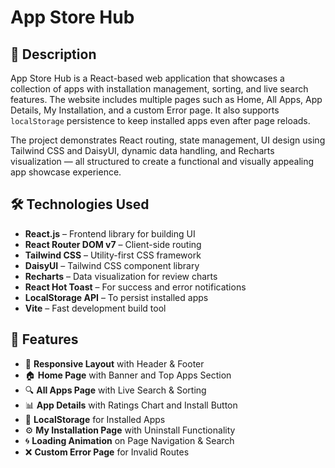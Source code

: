 # App Store Hub

## 🧩 Description
App Store Hub is a React-based web application that showcases a collection of apps with installation management, sorting, and live search features. The website includes multiple pages such as Home, All Apps, App Details, My Installation, and a custom Error page. It also supports `localStorage` persistence to keep installed apps even after page reloads.

The project demonstrates React routing, state management, UI design using Tailwind CSS and DaisyUI, dynamic data handling, and Recharts visualization — all structured to create a functional and visually appealing app showcase experience.

## 🛠️ Technologies Used
- **React.js** – Frontend library for building UI  
- **React Router DOM v7** – Client-side routing  
- **Tailwind CSS** – Utility-first CSS framework  
- **DaisyUI** – Tailwind CSS component library  
- **Recharts** – Data visualization for review charts  
- **React Hot Toast** – For success and error notifications  
- **LocalStorage API** – To persist installed apps  
- **Vite** – Fast development build tool  

## 🚀 Features
- 🧱 **Responsive Layout** with Header & Footer  
- 🏠 **Home Page** with Banner and Top Apps Section  
- 🔍 **All Apps Page** with Live Search & Sorting  
- 📊 **App Details** with Ratings Chart and Install Button  
- 💾 **LocalStorage** for Installed Apps  
- ⚙️ **My Installation Page** with Uninstall Functionality  
- 🌀 **Loading Animation** on Page Navigation & Search  
- ❌ **Custom Error Page** for Invalid Routes
